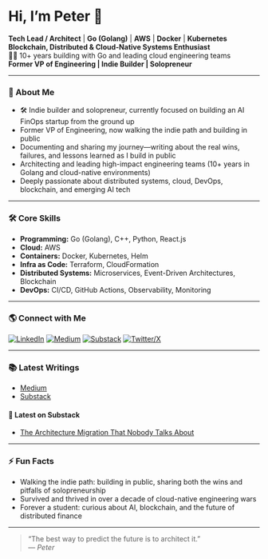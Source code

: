 # Hi, I’m Peter 👋

**Tech Lead / Architect** | **Go (Golang)** | **AWS** | **Docker** | **Kubernetes**  
**Blockchain, Distributed & Cloud-Native Systems Enthusiast**  
🧑‍💻 10+ years building with Go and leading cloud engineering teams  
**Former VP of Engineering | Indie Builder | Solopreneur**

---

### 🚀 About Me

- 🛠️ Indie builder and solopreneur, currently focused on building an AI FinOps startup from the ground up
- Former VP of Engineering, now walking the indie path and building in public
- Documenting and sharing my journey—writing about the real wins, failures, and lessons learned as I build in public
- Architecting and leading high-impact engineering teams (10+ years in Golang and cloud-native environments)
- Deeply passionate about distributed systems, cloud, DevOps, blockchain, and emerging AI tech

---

### 🛠️ Core Skills

- **Programming:** Go (Golang), C++, Python, React.js
- **Cloud:** AWS
- **Containers:** Docker, Kubernetes, Helm
- **Infra as Code:** Terraform, CloudFormation
- **Distributed Systems:** Microservices, Event-Driven Architectures, Blockchain
- **DevOps:** CI/CD, GitHub Actions, Observability, Monitoring

---

### 🌎 Connect with Me

[![LinkedIn](https://img.shields.io/badge/-LinkedIn-blue?logo=linkedin&logoColor=white)](https://www.linkedin.com/in/peterm08/)
[![Medium](https://img.shields.io/badge/-Medium-black?logo=medium&logoColor=white)](https://medium.com/@luxairlake)
[![Substack](https://img.shields.io/badge/-Substack-orange?logo=substack&logoColor=white)](https://substack.com/@peterlimg)
[![Twitter/X](https://img.shields.io/badge/-X-black?logo=twitter&logoColor=white)](https://x.com/erodoe16)

---

### 📚 Latest Writings

- [Medium](https://medium.com/@luxairlake)
- [Substack](https://substack.com/@peterlimg)

#### 📰 Latest on Substack

<!-- SUBSTACK:START -->
- [The Architecture Migration That Nobody Talks About](https://peterlimg.substack.com/p/the-architecture-migration-that-nobody)
<!-- SUBSTACK:END -->

---

### ⚡ Fun Facts

- Walking the indie path: building in public, sharing both the wins and pitfalls of solopreneurship
- Survived and thrived in over a decade of cloud-native engineering wars
- Forever a student: curious about AI, blockchain, and the future of distributed finance

---

> “The best way to predict the future is to architect it.”  
> — _Peter_